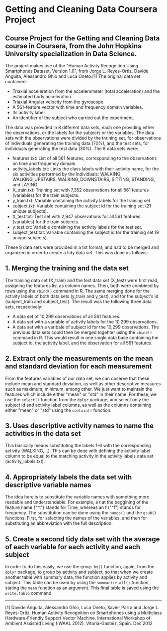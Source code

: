 # Getting and Cleaning Data Coursera Project
Course Project for the Getting and Cleaning Data course in Coursera, from the John Hopkins University specialization in Data Science.
------
The project makes use of the "Human Activity Recognition Using Smartphones Dataset. Version 1.0", from Jorge L. Reyes-Ortiz, Davide Anguita, Alessandro Ghio and Luca Oneto.[1]
The original data set contained:

- Triaxial acceleration from the accelerometer (total acceleration) and the estimated body acceleration.
- Triaxial Angular velocity from the gyroscope. 
- A 561-feature vector with time and frequency domain variables. 
- Its activity label. 
- An identifier of the subject who carried out the experiment.

The data was provided in 8 different data sets, each one providing either the observations, or the labels for the subjects or the variables. The data sets with the observations were divided by the training set, for observations of individuals generating the training data (70%), and the test sets, for individuals generating the test data (30%). The 8 data sets were:
- features.txt: List of all 561 features, corresponding to the observations on time and frequency domain.
- activity_labels.txt: Links the class labels with their activity name, for the six activities performed by the individuals: WALKING, WALKING_UPSTAIRS, WALKING_DOWNSTAIRS, SITTING, STANDING, and LAYING.
- X_train.txt: Training set with 7,352 observations for all 561 features (variables) for the train subjects.
- y_train.txt: Variable containing the activity labels for the training set.
- subject.txt: Variable containing the subject id for the training set (21 unique subjects).
- X_test.txt: Test set with 2,947 observations for all 561 features (variables) for the train subjects.
- y_test.txt: Variable containing the activity labels for the test set.
- subject_test.txt: Variable containing the subject id for the training set (9 unique subjects).

These 8 data sets were provided in a txt format, and had to be merged and organized in order to create a tidy data set. This was done as follows:

## 1. Merging the training and the data set
The training data set (X_train) and the test data set (X_test) were first read, assigning the features list as column names. Then, both were combined by rows using the `rbind()` command in R. The same merging done for the activity labels of both data sets (y_train and y_test), and for the subject's id (subject_train and subject_test).
The result was the following three data sets, respectively:
- A data set of 10,299 observations of all 561 features.
- A data set with a variable of activity labels for the 10,299 observations.
- A data set with a varibale of subject id for the 10,299 observations.
The previous data sets could then be merged togehter using the `cbind()` command in R. This would result in one single data base containing the subject id, the activity label, and the observation for all 561 features.

## 2. Extract only the measurements on the mean and standard deviation for each measurement
From the features variables of our data set, we can observe that these include mean and standard deviation, as well as other descriptive measures such as maximum, minimum, among other.
We just want to maintain the features which include either "mean" or "std" in their name. For these, we use the `select()` function from the `dplyr` package, and select only the subject id and activity label columns, as well as the columns containing either "mean" or "std" using the `contain()` function.

## 3. Uses descriptive activity names to name the activities in the data set
This basically means substituting the labels 1-6 with the corresponding activity (WALKING,...). This can be done with defining the activity label column to be equal to the matching activity in the activity labels data set (activity_labels.txt).

## 4. Appropriately labels the data set with descriptive variable names
The idea here is to substitute the variable names with something more readable and understandable. For example, a t at the beggining of the feature name ("^t") stands for Time, whereas an f ("^f") stands for frequency.
The substitution can be done using the `names()` and the `gsub()` functions. First, for selecting the names of the variables, and then for substituting an abbreviation with the full description.

## 5. Create a second tidy data set with the average of each variable for each activity and each subject
In order to do this easily, we use the `group_by()` function, again, from the `dplyr` package, to group by activity and subject, so that when we create another table with summary data, the function applies by activity and subject.
This table can be used by using the `summarize_all()` function, stating the `mean` function as an argument.
This final table is saved using the `write.table` command

----
[1] Davide Anguita, Alessandro Ghio, Luca Oneto, Xavier Parra and Jorge L. Reyes-Ortiz. Human Activity Recognition on Smartphones using a Multiclass Hardware-Friendly Support Vector Machine. International Workshop of Ambient Assisted Living (IWAAL 2012). Vitoria-Gasteiz, Spain. Dec 2012
